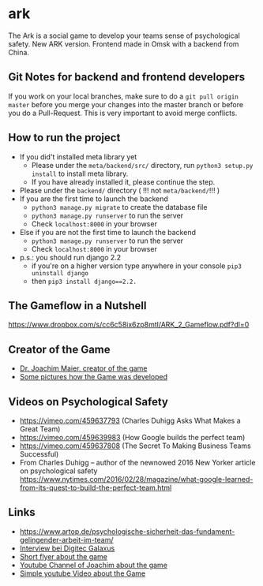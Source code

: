 # ark
The Ark is a social game to develop your teams sense of psychological safety. New ARK version. Frontend made in Omsk with a backend from China.
## Git Notes for backend and frontend developers
If you work on your local branches, make sure to do a `git pull origin master` before you merge your changes into the master branch or before you do a Pull-Request. This is very important to avoid merge conflicts.
## How to run the project 
- If you did't installed meta library yet
    - Please under the ```meta/backend/src/``` directory, run ```python3 setup.py install``` to install meta library.
    - If you have already installed it, please continue the step.
- Please under the ```backend/``` directory ( !!! not ```meta/backend/```!!! )
- If you are the first time to launch the backend
    - ```python3 manage.py migrate``` to create the database file
    - ```python3 manage.py runserver``` to run the server
    - Check ```localhost:8000``` in your browser
- Else if you are not the first time to launch the backend
    - ```python3 manage.py runserver``` to run the server
    - Check ```localhost:8000``` in your browser
- p.s.: you should run django 2.2
    - if you're on a higher version type anywhere in your console ```pip3 uninstall django```
    - then ```pip3 install django==2.2.```
## The Gameflow in a Nutshell
https://www.dropbox.com/s/cc6c58ix6zp8mtl/ARK_2_Gameflow.pdf?dl=0
## Creator of the Game
* [Dr. Joachim Maier, creator of the game](https://www.linkedin.com/in/dr-joachim-maier/)
* [Some pictures how the Game was developed](https://photos.app.goo.gl/4fHKgDkx9ChjeiuV8)
## Videos on Psychological Safety
* https://vimeo.com/459637793 (Charles Duhigg Asks What Makes a Great Team)
* https://vimeo.com/459639983 (How Google builds the perfect team)
* https://vimeo.com/459637808 (The Secret To Making Business Teams Successful)
* From Charles Duhigg – author of the newnowed 2016 New Yorker article on psychological safety https://www.nytimes.com/2016/02/28/magazine/what-google-learned-from-its-quest-to-build-the-perfect-team.html
## Links
* https://www.artop.de/psychologische-sicherheit-das-fundament-gelingender-arbeit-im-team/
* [Interview bei Digitec Galaxus](https://www.personal-schweiz.ch/experten-interviews/article/innovation-bei-digitec-galaxus-gibt-es-keine-heiligen-kuehe/)
* [Short flyer about the game](https://www.ywesee.com/uploads/Arks/Arks_The_Game.pdf)
* [Youtube Channel of Joachim about the game](https://www.youtube.com/playlist?list=PLrbFdfg38GXmg3jyMz_OYNilscbO_FDiH)
* [Simple youtube Video about the Game](https://www.youtube.com/watch?v=zeckcko3a8w&feature=youtu.be)
